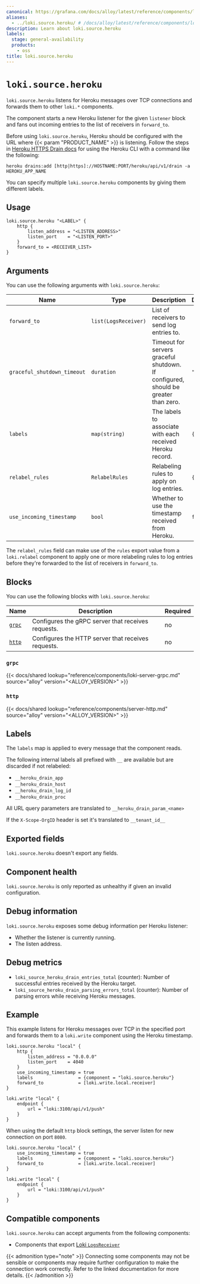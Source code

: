 ```yaml
---
canonical: https://grafana.com/docs/alloy/latest/reference/components/loki/loki.source.heroku/
aliases:
  - ../loki.source.heroku/ # /docs/alloy/latest/reference/components/loki.source.heroku/
description: Learn about loki.source.heroku
labels:
  stage: general-availability
  products:
    - oss
title: loki.source.heroku
---
```


# `loki.source.heroku`

`loki.source.heroku` listens for Heroku messages over TCP connections and forwards them to other `loki.*` components.

The component starts a new Heroku listener for the given `listener` block and fans out incoming entries to the list of receivers in `forward_to`.

Before using `loki.source.heroku`, Heroku should be configured with the URL where {{< param "PRODUCT_NAME" >}} is listening.
Follow the steps in [Heroku HTTPS Drain docs](https://devcenter.heroku.com/articles/log-drains#https-drains) for using the Heroku CLI with a command like the following:

```shell
heroku drains:add [http|https]://HOSTNAME:PORT/heroku/api/v1/drain -a HEROKU_APP_NAME
```

You can specify multiple `loki.source.heroku` components by giving them different labels.

## Usage

```alloy
loki.source.heroku "<LABEL>" {
    http {
        listen_address = "<LISTEN_ADDRESS>"
        listen_port    = "<LISTEN_PORT>"
    }
    forward_to = <RECEIVER_LIST>
}
```

## Arguments

You can use the following arguments with `loki.source.heroku`:

| Name                        | Type                 | Description                                                                        | Default | Required |
| --------------------------- | -------------------- | ---------------------------------------------------------------------------------- | ------- | -------- |
| `forward_to`                | `list(LogsReceiver)` | List of receivers to send log entries to.                                          |         | yes      |
| `graceful_shutdown_timeout` | `duration`           | Timeout for servers graceful shutdown. If configured, should be greater than zero. | `"30s"` | no       |
| `labels`                    | `map(string)`        | The labels to associate with each received Heroku record.                          | `{}`    | no       |
| `relabel_rules`             | `RelabelRules`       | Relabeling rules to apply on log entries.                                          | `{}`    | no       |
| `use_incoming_timestamp`    | `bool`               | Whether to use the timestamp received from Heroku.                                 | `false` | no       |

The `relabel_rules` field can make use of the `rules` export value from a `loki.relabel` component to apply one or more relabeling rules to log entries before they're forwarded to the list of receivers in `forward_to`.

## Blocks

You can use the following blocks with `loki.source.heroku`:

| Name           | Description                                        | Required |
| -------------- | -------------------------------------------------- | -------- |
| [`grpc`][grpc] | Configures the gRPC server that receives requests. | no       |
| [`http`][http] | Configures the HTTP server that receives requests. | no       |

[http]: #http
[grpc]: #grpc

### `grpc`

{{< docs/shared lookup="reference/components/loki-server-grpc.md" source="alloy" version="<ALLOY_VERSION>" >}}

### `http`

{{< docs/shared lookup="reference/components/server-http.md" source="alloy" version="<ALLOY_VERSION>" >}}

## Labels

The `labels` map is applied to every message that the component reads.

The following internal labels all prefixed with `__` are available but are discarded if not relabeled:

* `__heroku_drain_app`
* `__heroku_drain_host`
* `__heroku_drain_log_id`
* `__heroku_drain_proc`

All URL query parameters are translated to `__heroku_drain_param_<name>`

If the `X-Scope-OrgID` header is set it's translated to `__tenant_id__`

## Exported fields

`loki.source.heroku` doesn't export any fields.

## Component health

`loki.source.heroku` is only reported as unhealthy if given an invalid
configuration.

## Debug information

`loki.source.heroku` exposes some debug information per Heroku listener:

* Whether the listener is currently running.
* The listen address.

## Debug metrics

* `loki_source_heroku_drain_entries_total` (counter): Number of successful entries received by the Heroku target.
* `loki_source_heroku_drain_parsing_errors_total` (counter): Number of parsing errors while receiving Heroku messages.

## Example

This example listens for Heroku messages over TCP in the specified port and forwards them to a `loki.write` component using the Heroku timestamp.

```alloy
loki.source.heroku "local" {
    http {
        listen_address = "0.0.0.0"
        listen_port    = 4040
    }
    use_incoming_timestamp = true
    labels                 = {component = "loki.source.heroku"}
    forward_to             = [loki.write.local.receiver]
}

loki.write "local" {
    endpoint {
        url = "loki:3100/api/v1/push"
    }
}
```

When using the default `http` block settings, the server listen for new connection on port `8080`.

```alloy
loki.source.heroku "local" {
    use_incoming_timestamp = true
    labels                 = {component = "loki.source.heroku"}
    forward_to             = [loki.write.local.receiver]
}

loki.write "local" {
    endpoint {
        url = "loki:3100/api/v1/push"
    }
}
```

<!-- START GENERATED COMPATIBLE COMPONENTS -->

## Compatible components

`loki.source.heroku` can accept arguments from the following components:

- Components that export [Loki `LogsReceiver`](../../../compatibility/#loki-logsreceiver-exporters)


{{< admonition type="note" >}}
Connecting some components may not be sensible or components may require further configuration to make the connection work correctly.
Refer to the linked documentation for more details.
{{< /admonition >}}

<!-- END GENERATED COMPATIBLE COMPONENTS -->

